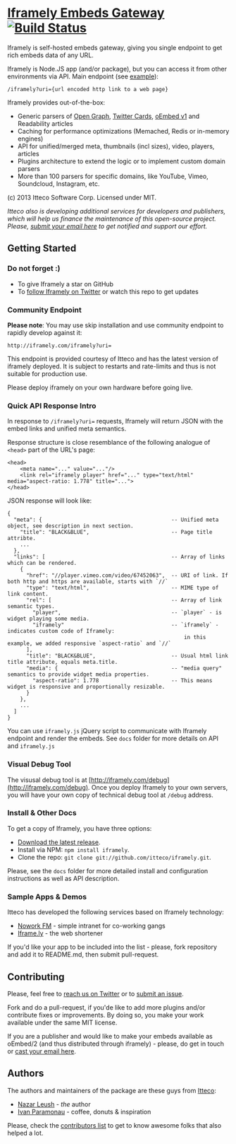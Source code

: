 # [Iframely Embeds Gateway](http://iframely.com) [![Build Status](https://travis-ci.org/itteco/iframely.png?branch=master)](https://travis-ci.org/itteco/iframely)

Iframely is self-hosted embeds gateway, giving you single endpoint to get rich embeds data of any URL. 

Iframely is Node.JS app (and/or package), but you can access it from other environments via API.
Main endpoint (see [example](http://iframely.com/iframely?uri=http%3A%2F%2Fvimeo.com%2F67452063)):

    /iframely?uri={url encoded http link to a web page}


Iframely provides out-of-the-box:

 - Generic parsers of [Open Graph](http://ogp.me/), [Twitter Cards](https://dev.twitter.com/docs/cards), [oEmbed v1](http://oembed.com/) and Readability articles
 - Caching for performance optimizations (Memached, Redis or in-memory engines)
 - API for unified/merged meta, thumbnails (incl sizes), video, players, articles
 - Plugins arсhitecture to extend the logic or to implement custom domain parsers
 - More than 100 parsers for specific domains, like YouTube, Vimeo, Soundcloud, Instagram, etc.


(c) 2013 Itteco Software Corp. Licensed under MIT.

_Itteco also is developing additional services for developers and publishers, which will help us finance the maintenance of this open-source project. Please, [submit your email here](http://iframely.com) to get notified and support our effort._


## Getting Started

### Do not forget :)

- To give Iframely a star on GitHub
- To [follow Iframely on Twitter](https://twitter.com/iframely) or watch this repo to get updates


### Community Endpoint

__Please note__: You may use skip installation and use community endpoint to rapidly develop against it:

    http://iframely.com/iframely?uri=

This endpoint is provided courtesy of Itteco and has the latest version of iframely deployed. It is subject to restarts and rate-limits and thus is not suitable for production use. 

Please deploy iframely on your own hardware before going live.


### Quick API Response Intro

In response to `/iframely?uri=` requests, Iframely will return JSON with the embed links and unified meta semantics.


Response structure is close resemblance of the following analogue of `<head>` part of the URL's page:

    <head>
        <meta name="..." value="..."/>
        <link rel="iframely player" href="..." type="text/html" media="aspect-ratio: 1.778" title="...">
    </head>

JSON response will look like:

    {
      "meta": {                                         -- Unified meta object, see description in next section.
        "title": "BLACK&BLUE",                          -- Page title attribte.
        ...
      },
      "links": [                                        -- Array of links which can be rendered.
        {
          "href": "//player.vimeo.com/video/67452063",  -- URI of link. If both http and https are available, starts with `//`
          "type": "text/html",                          -- MIME type of link content.
          "rel": [                                      -- Array of link semantic types.
            "player",                                   -- `player` - is widget playing some media.
            "iframely"                                  -- `iframely` - indicates custom code of Iframely:
                                                            in this example, we added responsive `aspect-ratio` and `//` 
          ],
          "title": "BLACK&BLUE",                        -- Usual html link title attribute, equals meta.title.
          "media": {                                    -- "media query" semantics to provide widget media properties.
            "aspect-ratio": 1.778                       -- This means widget is responsive and proportionally resizable.
          }
        },
        ...
      ]
    }


You can use `iframely.js` jQuery script to communicate with Iframely endpoint and render the embeds. 
See `docs` folder for more details on API and `iframely.js`


### Visual Debug Tool

The visusal debug tool is at [http://iframely.com/debug](http://iframely.com/debug). 
Once you deploy Iframely to your own servers, you will have your own copy of technical debug tool at `/debug` address.


### Install & Other Docs

To get a copy of Iframely, you have three options:

* [Download the latest release](https://github.com/itteco/iframely/zipball/master).
* Install via NPM: `npm install iframely`.
* Clone the repo: `git clone git://github.com/itteco/iframely.git`.

Please, see the `docs` folder for more detailed install and configuration instructions as well as API description.


### Sample Apps & Demos

Itteco has developed the following services based on Iframely technology:
* [Nowork FM](http://nowork.fm) - simple intranet for co-working gangs
* [Iframe.ly](http://iframe.ly) - the web shortener

If you'd like your app to be included into the list - please, fork repository and add it to README.md, then submit pull-request.


## Contributing

Please, feel free to [reach us on Twitter](http://twitter.com/iframely) or to [submit an issue](https://github.com/itteco/iframely/issues).

Fork and do a pull-request, if you'de like to add more plugins and/or contribute fixes or improvements. By doing so, you make your work available under the same MIT license.

If you are a publisher and would like to make your embeds available as oEmbed/2 (and thus distributed through iframely) - please, do get in touch or [cast your email here](http://iframely.com).


## Authors

The authors and maintainers of the package are these guys from [Itteco](http://itteco.com):
 - [Nazar Leush](https://github.com/nleush) - _the_ author
 - [Ivan Paramonau](https://twitter.com/iparamonau) - coffee, donuts & inspiration

Please, check the [contributors list](https://github.com/itteco/iframely/graphs/contributors) to get to know awesome folks that also helped a lot.


